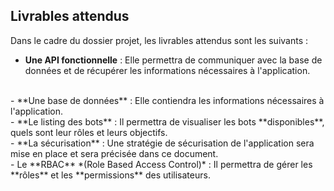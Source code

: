 ## Livrables attendus

Dans le cadre du dossier projet, les livrables attendus sont les suivants :

- **Une API fonctionnelle** : Elle permettra de communiquer avec la base de données et de récupérer les informations nécessaires à l'application.
<br>
- **Une base de données** : Elle contiendra les informations nécessaires à l'application.
<br>
- **Le listing des bots** : Il permettra de visualiser les bots **disponibles**, quels sont leur rôles et leurs objectifs.
<br>
- **La sécurisation** : Une stratégie de sécurisation de l'application sera mise en place et sera précisée dans ce document.
<br>
- Le **RBAC** *(Role Based Access Control)* : Il permettra de gérer les **rôles** et les **permissions** des utilisateurs.
